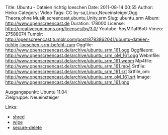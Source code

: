 Title: Ubuntu - Dateien richtig loeschen
Date: 2011-08-14 00:55
Author: Heiko
Category: Video
Tags: CC by-sa,Linux,Neueinsteiger,Ogg Theora,ohne Musik,screencast,ubuntu,Unity,srm
Slug: ubuntu_srm
Album: http://www.openscreencast.de
Duration: 178000
License: http://creativecommons.org/licenses/by/3.0/
Youtube: 5pyMI1aR6oU
Vimeo: 27588074
Tumblr: http://openscreencast.tumblr.com/post/8783862041/ubuntu-dateien-richtig-loeschen-srm-befehl-zum
Oggfile: http://www.openscreencast.de/archive/ubuntu_srm_161.ogg
Oggfileom: http://www.openscreencast.de/archive/ubuntu_srm_oM_161.ogg
Webmfile: http://www.openscreencast.de/archive/ubuntu_srm_161.webm
Mp4file: http://www.openscreencast.de/archive/ubuntu_srm_161.mp4
Srtfile: http://www.openscreencast.de/archive/ubuntu_srm_161.srt
Srtfile_om: http://www.openscreencast.de/archive/ubuntu_srm_oM_161.srt
Image: http://www.openscreencast.de/archive/ubuntu_srm_161.png

Ausgangspunkt: Ubuntu 11.04  
Zielgruppe: Neueinsteiger  

Links:

  * [shred](http://wiki.ubuntuusers.de/Shell/shred "Link zu wiki.ubuntuusers.de" )
  * [wipe](http://wiki.ubuntuusers.de/wipe "Link zu wiki.ubuntuusers.de" )
  * [secure-delete](http://ubuntujunkie.tumblr.com/post/1392503683/sicher-loschen-ram-dateien-swap-und-freien "Link zu ubuntujunkie.tumblr.com" )

